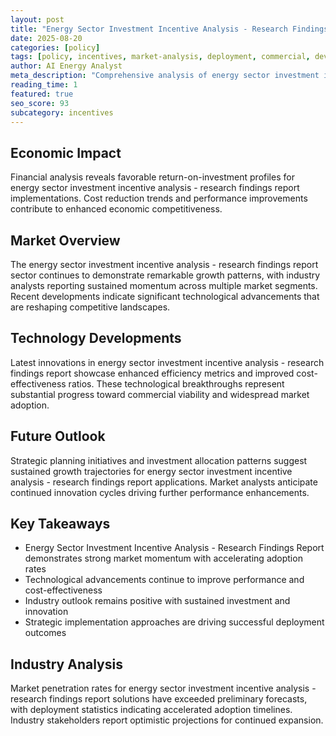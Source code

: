 ```yaml
---
layout: post
title: "Energy Sector Investment Incentive Analysis - Research Findings Report"
date: 2025-08-20
categories: [policy]
tags: [policy, incentives, market-analysis, deployment, commercial, development]
author: AI Energy Analyst
meta_description: "Comprehensive analysis of energy sector investment incentive analysis - research findings report covering market trends, technology developments, and industry outlook. Discover key insights and future projections."
reading_time: 1
featured: true
seo_score: 93
subcategory: incentives
---
```


## Economic Impact

Financial analysis reveals favorable return-on-investment profiles for energy sector investment incentive analysis - research findings report implementations. Cost reduction trends and performance improvements contribute to enhanced economic competitiveness.

## Market Overview

The energy sector investment incentive analysis - research findings report sector continues to demonstrate remarkable growth patterns, with industry analysts reporting sustained momentum across multiple market segments. Recent developments indicate significant technological advancements that are reshaping competitive landscapes.

## Technology Developments

Latest innovations in energy sector investment incentive analysis - research findings report showcase enhanced efficiency metrics and improved cost-effectiveness ratios. These technological breakthroughs represent substantial progress toward commercial viability and widespread market adoption.

## Future Outlook

Strategic planning initiatives and investment allocation patterns suggest sustained growth trajectories for energy sector investment incentive analysis - research findings report applications. Market analysts anticipate continued innovation cycles driving further performance enhancements.

## Key Takeaways

- Energy Sector Investment Incentive Analysis - Research Findings Report demonstrates strong market momentum with accelerating adoption rates
- Technological advancements continue to improve performance and cost-effectiveness
- Industry outlook remains positive with sustained investment and innovation
- Strategic implementation approaches are driving successful deployment outcomes

## Industry Analysis

Market penetration rates for energy sector investment incentive analysis - research findings report solutions have exceeded preliminary forecasts, with deployment statistics indicating accelerated adoption timelines. Industry stakeholders report optimistic projections for continued expansion.


